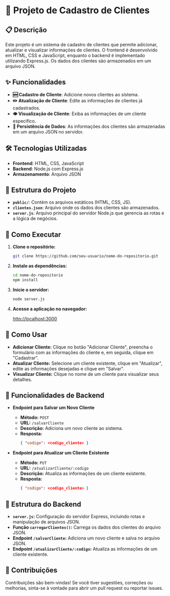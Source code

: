 # 🚀 Projeto de Cadastro de Clientes

## 📋 Descrição

Este projeto é um sistema de cadastro de clientes que permite adicionar, atualizar e visualizar informações de clientes. O frontend é desenvolvido em HTML, CSS e JavaScript, enquanto o backend é implementado utilizando Express.js. Os dados dos clientes são armazenados em um arquivo JSON.

## ✨ Funcionalidades

- **🆕 Cadastro de Cliente**: Adicione novos clientes ao sistema.
- **✏️ Atualização de Cliente**: Edite as informações de clientes já cadastrados.
- **👁️ Visualização de Cliente**: Exiba as informações de um cliente específico.
- **💾 Persistência de Dados**: As informações dos clientes são armazenadas em um arquivo JSON no servidor.

## 🛠️ Tecnologias Utilizadas

- **Frontend**: HTML, CSS, JavaScript
- **Backend**: Node.js com Express.js
- **Armazenamento**: Arquivo JSON

## 📁 Estrutura do Projeto

- **`public/`**: Contém os arquivos estáticos (HTML, CSS, JS).
- **`clientes.json`**: Arquivo onde os dados dos clientes são armazenados.
- **`server.js`**: Arquivo principal do servidor Node.js que gerencia as rotas e a lógica de negócios.

## 🚀 Como Executar

1. **Clone o repositório:**
   ```bash
   git clone https://github.com/seu-usuario/nome-do-repositorio.git

2. **Instale as dependências:**

    ```bash
    cd nome-do-repositorio
    npm install
    ```

3. **Inicie o servidor:**

    ```bash
    node server.js
    ```

4. **Acesse a aplicação no navegador:**

    [http://localhost:3000](http://localhost:3000)

## 📝 Como Usar

- **Adicionar Cliente:** Clique no botão "Adicionar Cliente", preencha o formulário com as informações do cliente e, em seguida, clique em "Cadastrar".
- **Atualizar Cliente:** Selecione um cliente existente, clique em "Atualizar", edite as informações desejadas e clique em "Salvar".
- **Visualizar Cliente:** Clique no nome de um cliente para visualizar seus detalhes.

## 🔧 Funcionalidades de Backend

- **Endpoint para Salvar um Novo Cliente**
  - **Método:** `POST`
  - **URL:** `/salvarCliente`
  - **Descrição:** Adiciona um novo cliente ao sistema.
  - **Resposta:** 
    ```json
    { "codigo": <codigo_cliente> }
    ```

- **Endpoint para Atualizar um Cliente Existente**
  - **Método:** `PUT`
  - **URL:** `/atualizarCliente/:codigo`
  - **Descrição:** Atualiza as informações de um cliente existente.
  - **Resposta:** 
    ```json
    { "codigo": <codigo_cliente> }
    ```

## 🧩 Estrutura do Backend

- **`server.js`:** Configuração do servidor Express, incluindo rotas e manipulação de arquivos JSON.
- **Função `carregarClientes()`:** Carrega os dados dos clientes do arquivo JSON.
- **Endpoint `/salvarCliente`:** Adiciona um novo cliente e salva no arquivo JSON.
- **Endpoint `/atualizarCliente/:codigo`:** Atualiza as informações de um cliente existente.

## 🤝 Contribuições

Contribuições são bem-vindas! Se você tiver sugestões, correções ou melhorias, sinta-se à vontade para abrir um pull request ou reportar issues.

